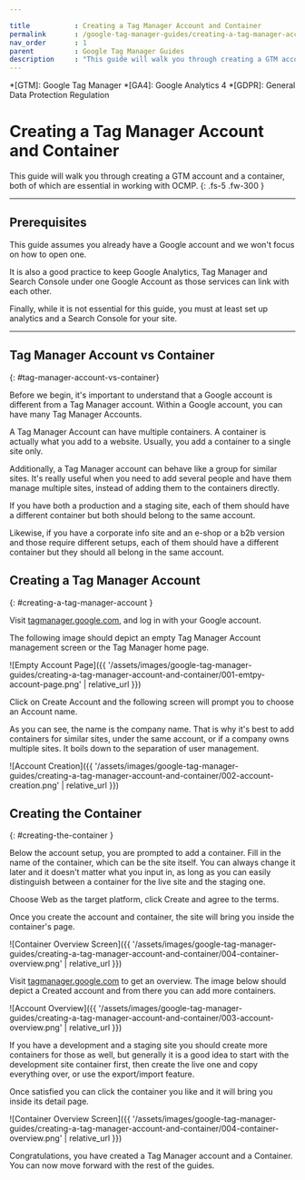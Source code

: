 ```yaml
---

title			: Creating a Tag Manager Account and Container
permalink		: /google-tag-manager-guides/creating-a-tag-manager-account-and-container
nav_order		: 1
parent			: Google Tag Manager Guides
description		: "This guide will walk you through creating a GTM account and a container, both of which are essential in working with OCMP."
---
```


*[GTM]: Google Tag Manager
*[GA4]: Google Analytics 4
*[GDPR]: General Data Protection Regulation

# Creating a Tag Manager Account and Container

This guide will walk you through creating a GTM account and a container, both of which are essential in working with OCMP.
{: .fs-5 .fw-300 }

----

## Prerequisites

This guide assumes you already have a Google account and we won't focus on how to open one.

It is also a good practice to keep Google Analytics, Tag Manager and Search Console under one Google Account as those services can link with each other.

Finally, while it is not essential for this guide, you must at least set up analytics and a Search Console for your site.

----

## Tag Manager Account vs Container
{: #tag-manager-account-vs-container}

Before we begin, it's important to understand that a Google account is different from a Tag Manager account. Within a Google account, you can have many Tag Manager Accounts.

A Tag Manager Account can have multiple containers. A container is actually what you add to a website. Usually, you add a container to a single site only.

Additionally, a Tag Manager account can behave like a group for similar sites. It's really useful when you need to add several people and have them manage multiple sites, instead of adding them to the containers directly.

If you have both a production and a staging site, each of them should have a different container but both should belong to the same account.

Likewise, if you have a corporate info site and an e-shop or a b2b version and those require different setups, each of them should have a different container but they should all belong in the same account.

## Creating a Tag Manager Account
{: #creating-a-tag-manager-account }

Visit [tagmanager.google.com](https://tagmanager.google.com), and log in with your Google account.

The following image should depict an empty Tag Manager Account management screen or the Tag Manager home page.

![Empty Account Page]({{ '/assets/images/google-tag-manager-guides/creating-a-tag-manager-account-and-container/001-emtpy-account-page.png' | relative_url }})

Click on Create Account and the following screen will prompt you to choose an Account name.

As you can see, the name is the company name. That is why it's best to add containers for similar sites, under the same account, or if a company owns multiple sites. It boils down to the separation of user management.

![Account Creation]({{ '/assets/images/google-tag-manager-guides/creating-a-tag-manager-account-and-container/002-account-creation.png' | relative_url }})

## Creating the Container
{: #creating-the-container }

Below the account setup, you are prompted to add a container. Fill in the name of the container, which can be the site itself. You can always change it later and it doesn't matter what you input in, as long as you can easily distinguish between a container for the live site and the staging one.

Choose Web as the target platform, click Create and agree to the terms.

Once you create the account and container, the site will bring you inside the container's page.

![Container Overview Screen]({{ '/assets/images/google-tag-manager-guides/creating-a-tag-manager-account-and-container/004-container-overview.png' | relative_url }})

Visit [tagmanager.google.com](https://tagmanager.google.com) to get an overview.
The image below should depict a Created account and from there you can add more containers.

![Account Overview]({{ '/assets/images/google-tag-manager-guides/creating-a-tag-manager-account-and-container/003-account-overview.png' | relative_url }})

If you have a development and a staging site you should create more containers for those as well, but generally it is a good idea to start with the development site container first, then create the live one and copy everything over, or use the export/import feature.

Once satisfied you can click the container you like and it will bring you inside its detail page.

![Container Overview Screen]({{ '/assets/images/google-tag-manager-guides/creating-a-tag-manager-account-and-container/004-container-overview.png' | relative_url }})

Congratulations, you have created a Tag Manager account and a Container. You can now move forward with the rest of the guides.
